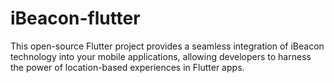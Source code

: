 # iBeacon-flutter
This open-source Flutter project provides a seamless integration of iBeacon technology into your mobile applications, allowing developers to harness the power of location-based experiences in Flutter apps.
